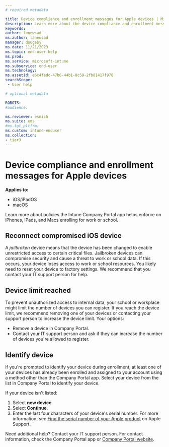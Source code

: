 ```yaml
---
# required metadata

title: Device compliance and enrollment messages for Apple devices | Microsoft Intune
description: Learn more about the device compliance and enrollment messages you receive in the Intune Company Portal app.   
keywords:
author: lenewsad
ms.author: lanewsad
manager: dougeby
ms.date: 11/21/2023
ms.topic: end-user-help
ms.prod:
ms.service: microsoft-intune
ms.subservice: end-user
ms.technology:
ms.assetid: e6c4fedc-47b6-44b1-8c59-2fb81417f978
searchScope:
 - User help

# optional metadata

ROBOTS:  
#audience:

ms.reviewer: esmich
ms.suite: ems
#ms.tgt_pltfrm:
ms.custom: intune-enduser
ms.collection:
- tier3
---
```


# Device compliance and enrollment messages for Apple devices          

**Applies to:**  
* iOS/iPadOS
* macOS  

Learn more about policies the Intune Company Portal app helps enforce on iPhones, iPads, and Macs enrolling for work or school. 

## Reconnect compromised iOS device

A *jailbroken* device means that the device has been changed to enable unrestricted access to certain critical files. Jailbroken devices can compromise security and cause a threat to work or school data. If this occurs, your device loses access to work or school resources. You likely need to reset your device to factory settings. We recommend that you contact your IT support person for help. 

## Device limit reached  

To prevent unauthorized access to internal data, your school or workplace might limit the number of devices you can register. If you reach the device limit, we recommend removing one of your devices or contacting your support person to increase the device limit. Your options:  

* Remove a device in Company Portal.
* Contact your IT support person and ask if they can increase the number of devices you're allowed to register.  

## Identify device  

If you're prompted to identify your device during enrollment, at least one of your devices has already been enrolled and assigned to your account using a method other than the Company Portal app. Select your device from the list in Company Portal to identify your device. 

If your device isn't listed:  
1. Select **new device**.  
2. Select **Continue**.
3. Enter the last four characters of your device's serial number. For more information, see [Find the serial number of your Apple product](https://support.apple.com/en-us/102858) on Apple Support.  

Need additional help? Contact your IT support person. For contact information, check the Company Portal app or [Company Portal website](https://go.microsoft.com/fwlink/?linkid=2010980).  
